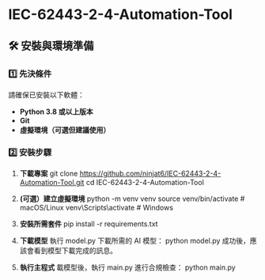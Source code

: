 # IEC-62443-2-4-Automation-Tool

## 🛠 安裝與環境準備

### **1️⃣ 先決條件**
請確保已安裝以下軟體：
- **Python 3.8 或以上版本**
- **Git**
- **虛擬環境（可選但建議使用）**

### **2️⃣ 安裝步驟**
1. **下載專案**
   git clone https://github.com/ninjat6/IEC-62443-2-4-Automation-Tool.git
   cd IEC-62443-2-4-Automation-Tool

2. **(可選）建立虛擬環境**
    python -m venv venv
    source venv/bin/activate  # macOS/Linux
    venv\Scripts\activate     # Windows

3. **安裝所需套件**
    pip install -r requirements.txt

4. **下載模型**
    執行 model.py 下載所需的 AI 模型：
    python model.py
    成功後，應該會看到模型下載完成的訊息。

6. **執行主程式**
    載模型後，執行 main.py 進行合規檢查：
    python main.py
